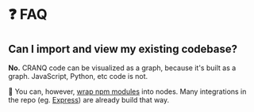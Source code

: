 # ❓ FAQ

## Can I import and view my existing codebase?

**No.** CRANQ code can be visualized as a graph, because it's built as a graph. JavaScript, Python, etc code is not.

:wrench: You can, however, [wrap npm modules](how-to/advanced/wrapping-sdks.md) into nodes. Many integrations in the repo (eg. [Express](https://expressjs.com/)) are already build that way.

